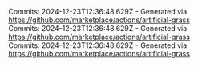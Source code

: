 Commits: 2024-12-23T12:36:48.629Z - Generated via https://github.com/marketplace/actions/artificial-grass
<br>
Commits: 2024-12-23T12:36:48.629Z - Generated via https://github.com/marketplace/actions/artificial-grass
<br>
Commits: 2024-12-23T12:36:48.629Z - Generated via https://github.com/marketplace/actions/artificial-grass
<br>
